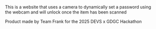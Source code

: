 This is a website that uses a camera to dynamically set a password using the webcam and will unlock once the
item has been scanned

Product made by Team Frank for the 2025 DEVS x GDGC Hackathon 

